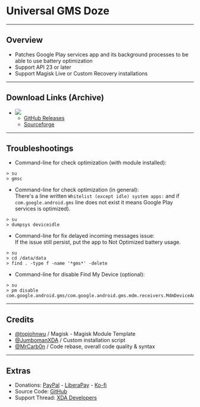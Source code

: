 # Universal GMS Doze

---
## Overview
- Patches Google Play services app and its background processes to be able to use battery optimization
- Support API 23 or later
- Support Magisk Live or Custom Recovery installations

---
## Download Links (Archive)
- <img src="https://img.shields.io/badge/status:-available-green" />  
 
  - [GitHub Releases](https://kutt.it/c7fx04)   
  - [Sourceforge](https://kutt.it/9sKLvQ)      

---
## Troubleshootings
- Command-line for check optimization (with module installed):
```
> su
> gmsc
```
- Command-line for check optimization (in general):   
There's a line written `Whitelist (except idle) system apps:` and if `com.google.android.gms` line does not exist it means Google Play services is optimized).
```
> su
> dumpsys deviceidle
```
- Command-line for fix delayed incoming messages issue:   
If the issue still persist, put the app to Not Optimized battery usage.
```
> su
> cd /data/data
> find . -type f -name '*gms*' -delete
```
- Command-line for disable Find My Device (optional):
```
> su
> pm disable com.google.android.gms/com.google.android.gms.mdm.receivers.MdmDeviceAdminReceiver
```

---
## Credits
- [@topjohnwu](https://github.com/topjohnwu) / Magisk - Magisk Module Template
- [@JumbomanXDA](https://github.com/JumbomanXDA) / Custom installation script
- [@MrCarb0n](https://github.com/MrCarb0n) / Code rebase, overall code quality & syntax

---
## Extras
- Donations: [PayPal](https://paypal.me/gloeyisk) - [LiberaPay](https://liberapay.com/gloeyisk) - [Ko-fi](https://ko-fi.com/gloeyisk)
- Source Code: [GitHub](https://github.com/gloeyisk/universal-gms-doze)
- Support Thread: [XDA Developers](https://forum.xda-developers.com/apps/magisk/module-universal-gms-doze-t3853710)
